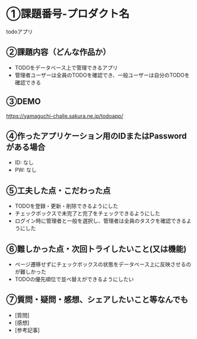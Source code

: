 # ①課題番号-プロダクト名

todoアプリ

## ②課題内容（どんな作品か）

- TODOをデータベース上で管理できるアプリ
- 管理者ユーザーは全員のTODOを確認でき、一般ユーザーは自分のTODOを確認できる

## ③DEMO

https://yamaguchi-challe.sakura.ne.jp/todoapp/

## ④作ったアプリケーション用のIDまたはPasswordがある場合

- ID: なし
- PW: なし

## ⑤工夫した点・こだわった点

- TODOを登録・更新・削除できるようにした
- チェックボックスで未完了と完了をチェックできるようにした
- ログイン時に管理者と一般を選択し、管理者は全員のタスクを確認できるようにした

## ⑥難しかった点・次回トライしたいこと(又は機能)

- ページ遷移せずにチェックボックスの状態をデータベース上に反映させるのが難しかった
- TODOの優先順位で並べ替えができるようにしたい

## ⑦質問・疑問・感想、シェアしたいこと等なんでも

- [質問]
- [感想]
- [参考記事]